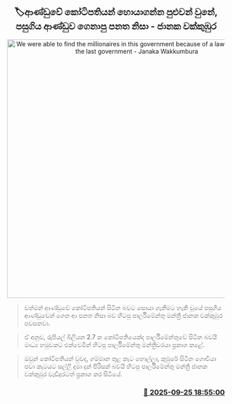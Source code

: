 <p align='center'><b><h2 align='center' title='We were able to find the millionaires in this government because of a law brought in by the last government - Janaka Wakkumbura'>🏷ආණ්ඩුවේ කෝටිපතියන් හොයාගන්න පුළුවන් වුනේ, පසුගිය ආණ්ඩුව ගෙනාපු පනත නිසා - ජානක වක්කුඹුර</h2></b></p>
<p align='center'><img src='https://helakuru.sgp1.cdn.digitaloceanspaces.com/esana/images/lib/janaka-wakkubura-tf.jpg' width='600' alt='We were able to find the millionaires in this government because of a law brought in by the last government - Janaka Wakkumbura'></p>

> වත්මන් ආණ්ඩුවේ කෝටිපතියන් සිටින බවට සොයා ගැනීමට හැකි වූ‍යේ පසුගිය ආණ්ඩුවෙන් ගෙන ආ පනත නිසා බව හිටපු පාර්ලිමේන්තු මන්ත්‍රී ජානක වක්කුඹුර පවසනවා.

> ඒ අනුව, රුපියල් බිලියන 2.7 ක කෝටිපතියෙක්ද පාර්ලිමේන්තුවේ සිටින බවයි මාධ්‍ය හමුවකට එක්වෙමින් හිටපු පාර්ලිමේන්තු මන්ත්‍රීවරයා ප්‍රකාශ කළේ.

> ඔවුන් කෝටිපතියන් වුවද, ගම්මාන තුළ කැට හොල්ලා, කුඹුරේ සිටින ගොවියා පවා කැටයට සල්ලි දමා දුන් පිරිසක් බවයි හිටපු පාර්ලිමේන්තු මන්ත්‍රී ජානක වක්කුඹුර වැඩිදුරටත් ප්‍රකාශ කර සිටියේ.



<h3 align='right'><a href='https://www.helakuru.lk/esana/p/113970/'>📅 2025-09-25 18:55:00</a></h3>
